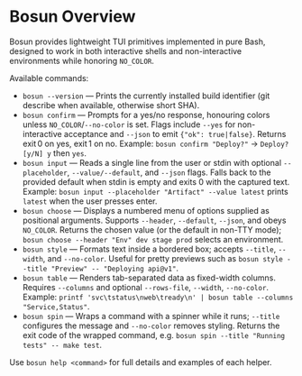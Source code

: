 # Bosun Overview

Bosun provides lightweight TUI primitives implemented in pure Bash, designed to work in both interactive shells and non-interactive environments while honoring `NO_COLOR`.

Available commands:

- `bosun --version` — Prints the currently installed build identifier (git describe when available, otherwise short SHA).
- `bosun confirm` — Prompts for a yes/no response, honouring colors unless `NO_COLOR`/`--no-color` is set. Flags include `--yes` for non-interactive acceptance and `--json` to emit `{"ok": true|false}`. Returns exit 0 on yes, exit 1 on no. Example: `bosun confirm "Deploy?"` → `Deploy? [y/N] y` then `yes`.
- `bosun input` — Reads a single line from the user or stdin with optional `--placeholder`, `--value/--default`, and `--json` flags. Falls back to the provided default when stdin is empty and exits 0 with the captured text. Example: `bosun input --placeholder "Artifact" --value latest` prints `latest` when the user presses enter.
- `bosun choose` — Displays a numbered menu of options supplied as positional arguments. Supports `--header`, `--default`, `--json`, and obeys `NO_COLOR`. Returns the chosen value (or the default in non-TTY mode); `bosun choose --header "Env" dev stage prod` selects an environment.
- `bosun style` — Formats text inside a bordered box; accepts `--title`, `--width`, and `--no-color`. Useful for pretty previews such as `bosun style --title "Preview" -- "Deploying api@v1"`.
- `bosun table` — Renders tab-separated data as fixed-width columns. Requires `--columns` and optional `--rows-file`, `--width`, `--no-color`. Example: `printf 'svc\tstatus\nweb\tready\n' | bosun table --columns "Service,Status"`.
- `bosun spin` — Wraps a command with a spinner while it runs; `--title` configures the message and `--no-color` removes styling. Returns the exit code of the wrapped command, e.g. `bosun spin --title "Running tests" -- make test`.

Use `bosun help <command>` for full details and examples of each helper.
